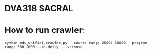 # DVA318 SACRAL

# How to run crawler:
``
python mdu_unified_crawler.py --course-range 25000 33000 --program-range 500 2000 --no-delay  --verbose
``
